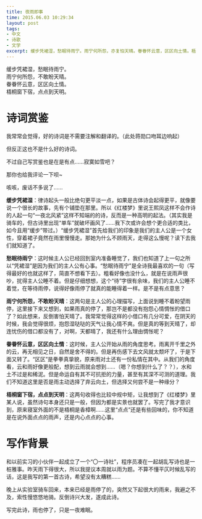 ```yaml
---
title: 夜雨即事
time: 2015.06.03 10:29:34
layout: post
tags:
- 中文
- 诗歌
- 文学
excerpt: 缓步凭裙湿，愁眠待雨宁。雨宁何所怨，亦复怕天晴。眷眷怀云意，区区向土情。梧桐窗下宿，点点到天明。
---
```


<div class="poem">
    <p>
        缓步凭裙湿，愁眠待雨宁。<br />
        雨宁何所怨，不敢盼天晴。<br />
        眷眷怀云意，区区向土情。<br />
        梧桐窗下宿，点点到天明。
    </p>
</div>

# 诗词赏鉴

我常常会觉得，好的诗词是不需要注解和翻译的。（此处蒋勋口吻耳边响起）

但反正这也不是什么好的诗词。

不过自己写赏鉴也是在是有点……寂寞如雪吧？

那你也给我评论一下呗~

咳咳，废话不多说了……

**缓步凭裙湿**：律诗起头一般比绝句更平淡一点，如果是古体诗会起得更平，就像要说一个很长的故事，先有个铺垫在那里。所以《红楼梦》里说王熙凤这样不会作诗的人起一句“一夜北风紧”这样不知端的的诗，反而是一种高明的起法。（其实我是骑车的，但古诗里出现“单车”就破坏画风了……我下次或许会想个更合适的类比，如今且用“缓步”带过。）“缓步凭裙湿”首先给我们的印象是我们的主人公是一个女性，穿着裙子竟然在雨里慢慢走。那她为什么不顾雨天，走得这么慢呢？读下去我们就知道了。

**愁眠待雨宁**：这时候主人公已经回到室内准备睡觉了，我们也知道了上一句之所以“凭裙湿”是因为我们的主人公有心事。“愁眠待雨宁”是全诗我最喜欢的一句（写得最好的也就这样了，简直不想看下去）。粗看好像也没什么，就是在说雨声很吵，扰得主人公睡不着。但是仔细想想，这个“待”字很有余味，我们的主人公睡不着觉，在等待雨停，说得好像雨停了就真的能睡得着一样。是不是有点意思？

**雨宁何所怨，不敢盼天晴**：这两句是主人公的心理描写，上面说到睡不着盼望雨停，这里接下来又想到，如果雨真的停了，那岂不是都没有抱怨心情惆怅的借口了？如此想来，反倒害怕天晴了。我常常觉得这样的小借口有几分可爱，在阴天的时候，我会觉得很烦，抱怨湿哒哒的天气让我心情不爽。但是真的等到天晴了，却连忧伤的借口都没有了，对啊，天都晴了，我还有什么理由惆怅呢？

**眷眷怀云意，区区向土情**：这时候，主人公开始从雨的角度思考。雨离开千里之外的云，再无相见之日，自然是舍不得的。但是再伤感下去文风就太颓坏了，于是下面又转了。“区区”是拳拳真挚貌，原来雨对土还有一份私情在其中。从我们的角度看，云和雨好像更般配，想到云雨就会想到……（嗯？你想到什么了？？），水和土不过是和稀泥。但是命运自有其不可抗拒的力量，甚至有其深不可测的道理。我们不知道这里是否是雨主动选择了弃云向土，但选择又何尝不是一种缘分？

**梧桐窗下宿，点点到天明**：这两句收得也比较中规中矩，让我想到了《红楼梦》里某人说，虽然诗句本身还只是一般，但因为都是实景也就罢了。写完了我才意识到，原来寝室外面的不是梧桐是香樟啊……这里“点点”还是有些回味的，你不知道是在说外面点点的雨声，还是内心点点的心事。

# 写作背景

和以前实习的小伙伴一起成立了一个“〇一诗社”，程序员凑在一起胡乱写诗也是一桩雅事。昨天雨下得很大，所以我提议本周就以雨为题。不算不懂平仄时候乱写的话，这是我写的第一首古诗，希望没有太糟糕……

晚上从实验室骑车回来，本来已经是雨停了的，突然又下起很大的雨来，我避之不及，索性慢悠悠地骑。反倒诗兴大发，遂成此诗。

写完此诗，雨也停了，只是一夜难眠。
